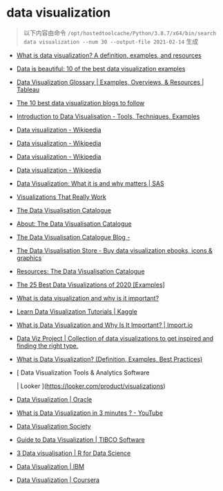 
data visualization
==================


> 以下内容由命令 `/opt/hostedtoolcache/Python/3.8.7/x64/bin/search data visualization --num 30 --output-file 2021-02-14` 生成

- [What is data visualization? A definition, examples, and resources](https://www.tableau.com/learn/articles/data-visualization)
- [Data is beautiful: 10 of the best data visualization examples](https://www.tableau.com/learn/articles/best-beautiful-data-visualization-examples)
- [Data Visualization Glossary | Examples, Overviews, & Resources | Tableau](https://www.tableau.com/learn/articles/data-visualization/glossary)
- [The 10 best data visualization blogs to follow](https://www.tableau.com/learn/articles/best-data-visualization-blogs)
- [Introduction to Data Visualisation - Tools, Techniques, Examples](https://www.mygreatlearning.com/blog/introduction-to-data-visualisation-why-is-it-important/)
- [Data visualization - Wikipedia](https://en.wikipedia.org/wiki/Data_visualization)
- [Data visualization - Wikipedia](https://en.wikipedia.org/wiki/Data_visualization#Visual_perception_and_data_visualization)
- [Data visualization - Wikipedia](https://en.wikipedia.org/wiki/Data_visualization#History_of_data_visualization)
- [Data visualization - Wikipedia](https://en.wikipedia.org/wiki/Data_visualization#Examples_of_diagrams_used_for_data_visualization)
- [Data Visualization: What it is and why matters | SAS](https://www.sas.com/en_us/insights/big-data/data-visualization.html)
- [Visualizations That Really Work](https://hbr.org/2016/06/visualizations-that-really-work)
- [The Data Visualisation Catalogue](https://datavizcatalogue.com/)
- [About: The Data Visualisation Catalogue](https://datavizcatalogue.com/about.html)
- [The Data Visualisation Catalogue Blog -](https://datavizcatalogue.com/blog)
- [The Data Visualisation Store - Buy data visualization ebooks, icons & graphics](https://datavizcatalogue.com/store)
- [Resources: The Data Visualisation Catalogue](https://datavizcatalogue.com/resources.html)
- [The 25 Best Data Visualizations of 2020 [Examples]](https://visme.co/blog/best-data-visualizations/)
- [What is data visualization and why is it important?](https://searchbusinessanalytics.techtarget.com/definition/data-visualization)
- [Learn Data Visualization Tutorials | Kaggle](https://www.kaggle.com/learn/data-visualization)
- [What is Data Visualization and Why Is It Important? | Import.io](https://www.import.io/post/what-is-data-visualization/)
- [Data Viz Project | Collection of data visualizations to get inspired and finding the right type.](https://datavizproject.com/)
- [What is Data Visualization? (Definition, Examples, Best Practices)](https://venngage.com/blog/data-visualization/)
- [
        Data Visualization Tools & Analytics Software
        
        
     | Looker
    ](https://looker.com/product/visualizations)
- [Data Visualization | Oracle](https://www.oracle.com/business-analytics/data-visualization.html)
- [What is Data Visualization in 3 minutes ? - YouTube](https://www.youtube.com/watch?v=VyhLRJVoIrI)
- [Data Visualization Society](https://www.datavisualizationsociety.com/)
- [Guide to Data Visualization | TIBCO Software](https://www.tibco.com/reference-center/guide-to-data-visualization)
- [3 Data visualisation | R for Data Science](https://r4ds.had.co.nz/data-visualisation.html)
- [Data Visualization  | IBM](https://www.ibm.com/analytics/data-visualization)
- [Data Visualization | Coursera](https://www.coursera.org/learn/datavisualization)
